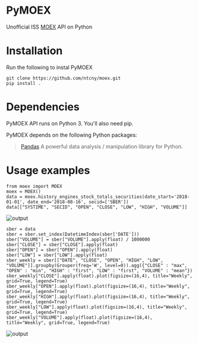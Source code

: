 # PyMOEX
Unofficial ISS [MOEX](https://iss.moex.com/iss/reference/) API on Python 
# Installation
Run the following to instal PyMOEX
```
git clone https://github.com/ntcny/moex.git
pip install .
```

# Dependencies
PyMOEX API runs on Python 3. You'll also need pip.

PyMOEX depends on the following Python packages:
> [Pandas](http://pandas.pydata.org/) A powerful data analysis / manipulation library for Python.

# Usage examples
```
from moex import MOEX
moex = MOEX()
data = moex.history_engines_stock_totals_securities(date_start='2018-01-01', date_end='2018-08-16', secid=['SBER'])
data[["SYSTIME", "SECID", "OPEN", "CLOSE", "LOW", "HIGH", "VOLUME"]]
```
![output](https://i.imgur.com/gq1tHfe.png)
```
sber = data
sber = sber.set_index(DatetimeIndex(sber['DATE']))
sber["VOLUME"] = sber["VOLUME"].apply(float) / 1000000
sber["CLOSE"] = sber["CLOSE"].apply(float)
sber["OPEN"] = sber["OPEN"].apply(float)
sber["LOW"] = sber["LOW"].apply(float)
sber_weekly = sber[["DATE", "CLOSE", "OPEN", "HIGH", "LOW", "VOLUME"]].groupby(Grouper(freq='W', level=0)).agg({"CLOSE" : "max", "OPEN" : "min", "HIGH" : "first", "LOW" : "first", "VOLUME" : "mean"})
sber_weekly["CLOSE"].apply(float).plot(figsize=(16,4), title="Weekly", grid=True, legend=True)
sber_weekly["OPEN"].apply(float).plot(figsize=(16,4), title="Weekly", grid=True, legend=True)
sber_weekly["HIGH"].apply(float).plot(figsize=(16,4), title="Weekly", grid=True, legend=True)
sber_weekly["LOW"].apply(float).plot(figsize=(16,4), title="Weekly", grid=True, legend=True)
sber_weekly["VOLUME"].apply(float).plot(figsize=(16,4), title="Weekly", grid=True, legend=True)
```
![output](https://i.imgur.com/JjyqsZh.png)
